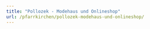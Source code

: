 ```yaml
---
title: "Pollozek - Modehaus und Onlineshop"
url: /pfarrkirchen/pollozek-modehaus-und-onlineshop/
---
```

